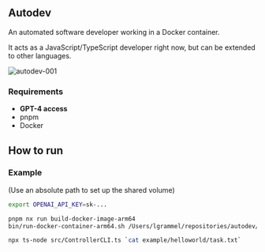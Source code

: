 ## Autodev

An automated software developer working in a Docker container.

It acts as a JavaScript/TypeScript developer right now, but can be extended to other languages.

![autodev-001](https://github.com/lgrammel/autodev/raw/main/screenshot/autodev-001.png)

### Requirements

- **GPT-4 access**
- pnpm
- Docker

## How to run

### Example

(Use an absolute path to set up the shared volume)

```sh
export OPENAI_API_KEY=sk-...

pnpm nx run build-docker-image-arm64
bin/run-docker-container-arm64.sh /Users/lgrammel/repositories/autodev/example/helloworld/volume

npx ts-node src/ControllerCLI.ts `cat example/helloworld/task.txt`
```
